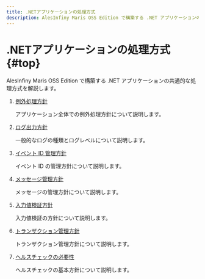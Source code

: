 ```yaml
---
title: .NETアプリケーションの処理方式
description: AlesInfiny Maris OSS Edition で構築する .NET アプリケーションの共通的な処理方式を解説します。
---
```


# .NETアプリケーションの処理方式 {#top}

AlesInfiny Maris OSS Edition で構築する .NET アプリケーションの共通的な処理方式を解説します。

1. [例外処理方針](exception-handling-policy.md)

    アプリケーション全体での例外処理方針について説明します。
  
1. [ログ出力方針](logging-policy.md)

    一般的なログの種類とログレベルについて説明します。

1. [イベント ID 管理方針](event-id-management-policy.md)

    イベント ID の管理方針について説明します。

1. [メッセージ管理方針](message-management-policy.md)

    メッセージの管理方針について説明します。

1. [入力値検証方針](input-validation-policy.md)

    入力値検証の方針について説明します。

1. [トランザクション管理方針](transaction-management-policy.md)

    トランザクション管理方針について説明します。

1. [ヘルスチェックの必要性](health-check-necessity.md)

    ヘルスチェックの基本方針について説明します。
